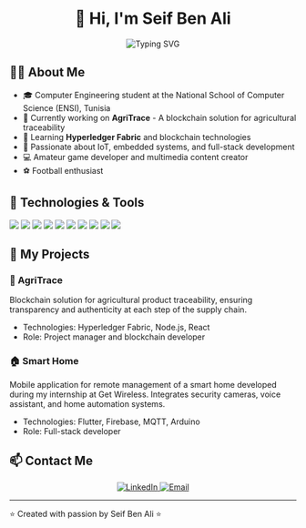 # <div align="center">👋 Hi, I'm Seif Ben Ali</div>
<div align="center"><img src="https://readme-typing-svg.herokuapp.com?font=Fira+Code&pause=1000&color=2E97F7&center=true&width=435&lines=Computer+Science+Engineer;IoT+Specialist;Blockchain+Enthusiast;Full-Stack+Developer" alt="Typing SVG" /></div>

## 👨‍💻 About Me
- 🎓 Computer Engineering student at the National School of Computer Science (ENSI), Tunisia
- 🔭 Currently working on **AgriTrace** - A blockchain solution for agricultural traceability
- 🌱 Learning **Hyperledger Fabric** and blockchain technologies
- 🚀 Passionate about IoT, embedded systems, and full-stack development
- 💻 Amateur game developer and multimedia content creator
- ⚽ Football enthusiast

## 🔧 Technologies & Tools
![](https://img.shields.io/badge/OS-Linux-informational?style=flat&logo=linux&logoColor=white&color=2bbc8a)
![](https://img.shields.io/badge/Code-Python-informational?style=flat&logo=python&logoColor=white&color=2bbc8a)
![](https://img.shields.io/badge/Code-JavaScript-informational?style=flat&logo=javascript&logoColor=white&color=2bbc8a)
![](https://img.shields.io/badge/Code-React-informational?style=flat&logo=react&logoColor=white&color=2bbc8a)
![](https://img.shields.io/badge/Code-Node.js-informational?style=flat&logo=node.js&logoColor=white&color=2bbc8a)
![](https://img.shields.io/badge/Code-TypeScript-informational?style=flat&logo=typescript&logoColor=white&color=2bbc8a)
![](https://img.shields.io/badge/Code-Go-informational?style=flat&logo=go&logoColor=white&color=2bbc8a)
![](https://img.shields.io/badge/DB-MongoDB-informational?style=flat&logo=mongodb&logoColor=white&color=2bbc8a)
![](https://img.shields.io/badge/Tools-Docker-informational?style=flat&logo=docker&logoColor=white&color=2bbc8a)
![](https://img.shields.io/badge/ML-TensorFlow-informational?style=flat&logo=tensorflow&logoColor=white&color=2bbc8a)

## 📱 My Projects
### 🌾 AgriTrace
Blockchain solution for agricultural product traceability, ensuring transparency and authenticity at each step of the supply chain.
- Technologies: Hyperledger Fabric, Node.js, React
- Role: Project manager and blockchain developer

### 🏠 Smart Home
Mobile application for remote management of a smart home developed during my internship at Get Wireless. Integrates security cameras, voice assistant, and home automation systems.
- Technologies: Flutter, Firebase, MQTT, Arduino
- Role: Full-stack developer

## 📫 Contact Me
<div align="center">
  <a href="https://linkedin.com/in/seif-ben-ali" target="_blank">
    <img src="https://img.shields.io/badge/LinkedIn-0077B5?style=for-the-badge&logo=linkedin&logoColor=white" alt="LinkedIn" />
  </a>
  <a href="https://mail.google.com/mail/?view=cm&fs=1&to=seif.benali@ensi-uma.tn" target="_blank">
    <img src="https://img.shields.io/badge/Email-D14836?style=for-the-badge&logo=gmail&logoColor=white" alt="Email" />
  </a>
</div>

---
⭐️ Created with passion by Seif Ben Ali ⭐️
